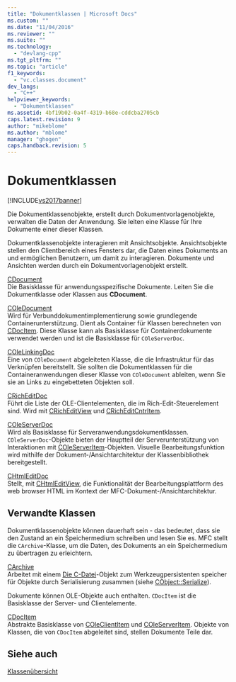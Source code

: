 ```yaml
---
title: "Dokumentklassen | Microsoft Docs"
ms.custom: ""
ms.date: "11/04/2016"
ms.reviewer: ""
ms.suite: ""
ms.technology: 
  - "devlang-cpp"
ms.tgt_pltfrm: ""
ms.topic: "article"
f1_keywords: 
  - "vc.classes.document"
dev_langs: 
  - "C++"
helpviewer_keywords: 
  - "Dokumentklassen"
ms.assetid: 4bf19b02-0a4f-4319-b68e-cddcba2705cb
caps.latest.revision: 9
author: "mikeblome"
ms.author: "mblome"
manager: "ghogen"
caps.handback.revision: 5
---
```

# Dokumentklassen
[!INCLUDE[vs2017banner](../assembler/inline/includes/vs2017banner.md)]

Die Dokumentklassenobjekte, erstellt durch Dokumentvorlagenobjekte, verwalten die Daten der Anwendung.  Sie leiten eine Klasse für Ihre Dokumente einer dieser Klassen.  
  
 Dokumentklassenobjekte interagieren mit Ansichtsobjekte.  Ansichtsobjekte stellen den Clientbereich eines Fensters dar, die Daten eines Dokuments an und ermöglichen Benutzern, um damit zu interagieren.  Dokumente und Ansichten werden durch ein Dokumentvorlagenobjekt erstellt.  
  
 [CDocument](../mfc/reference/cdocument-class.md)  
 Die Basisklasse für anwendungsspezifische Dokumente.  Leiten Sie die Dokumentklasse oder Klassen aus **CDocument**.  
  
 [COleDocument](../mfc/reference/coledocument-class.md)  
 Wird für Verbunddokumentimplementierung sowie grundlegende Containerunterstützung.  Dient als Container für Klassen berechneten von [CDocItem](../mfc/reference/cdocitem-class.md).  Diese Klasse kann als Basisklasse für Containerdokumente verwendet werden und ist die Basisklasse für `COleServerDoc`.  
  
 [COleLinkingDoc](../mfc/reference/colelinkingdoc-class.md)  
 Eine von `COleDocument` abgeleiteten Klasse, die die Infrastruktur für das Verknüpfen bereitstellt.  Sie sollten die Dokumentklassen für die Containeranwendungen dieser Klasse von `COleDocument` ableiten, wenn Sie sie an Links zu eingebetteten Objekten soll.  
  
 [CRichEditDoc](../mfc/reference/cricheditdoc-class.md)  
 Führt die Liste der OLE\-Clientelementen, die im Rich\-Edit\-Steuerelement sind.  Wird mit [CRichEditView](../mfc/reference/cricheditview-class.md) und [CRichEditCntrItem](../mfc/reference/cricheditcntritem-class.md).  
  
 [COleServerDoc](../mfc/reference/coleserverdoc-class.md)  
 Wird als Basisklasse für Serveranwendungsdokumentklassen.  `COleServerDoc`\-Objekte bieten der Hauptteil der Serverunterstützung von Interaktionen mit [COleServerItem](../mfc/reference/coleserveritem-class.md)\-Objekten.  Visuelle Bearbeitungsfunktion wird mithilfe der Dokument\-\/Ansichtarchitektur der Klassenbibliothek bereitgestellt.  
  
 [CHtmlEditDoc](../mfc/reference/chtmleditdoc-class.md)  
 Stellt, mit [CHtmlEditView](../mfc/reference/chtmleditview-class.md), die Funktionalität der Bearbeitungsplattform des web browser HTML im Kontext der MFC\-Dokument\-\/Ansichtarchitektur.  
  
## Verwandte Klassen  
 Dokumentklassenobjekte können dauerhaft sein \- das bedeutet, dass sie den Zustand an ein Speichermedium schreiben und lesen Sie es.  MFC stellt die `CArchive`\-Klasse, um die Daten, des Dokuments an ein Speichermedium zu übertragen zu erleichtern.  
  
 [CArchive](../mfc/reference/carchive-class.md)  
 Arbeitet mit einem [Die C\-Datei](../mfc/reference/cfile-class.md)\-Objekt zum Werkzeugpersistenten speicher für Objekte durch Serialisierung zusammen \(siehe [CObject::Serialize](../Topic/CObject::Serialize.md)\).  
  
 Dokumente können OLE\-Objekte auch enthalten.  `CDocItem` ist die Basisklasse der Server\- und Clientelemente.  
  
 [CDocItem](../mfc/reference/cdocitem-class.md)  
 Abstrakte Basisklasse von [COleClientItem](../mfc/reference/coleclientitem-class.md) und [COleServerItem](../mfc/reference/coleserveritem-class.md).  Objekte von Klassen, die von `CDocItem` abgeleitet sind, stellen Dokumente Teile dar.  
  
## Siehe auch  
 [Klassenübersicht](../mfc/class-library-overview.md)